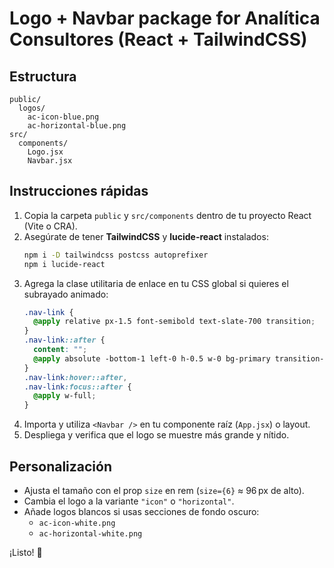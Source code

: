 # Logo + Navbar package for Analítica Consultores (React + TailwindCSS)

## Estructura
```
public/
  logos/
    ac-icon-blue.png
    ac-horizontal-blue.png
src/
  components/
    Logo.jsx
    Navbar.jsx
```

## Instrucciones rápidas

1. Copia la carpeta `public` y `src/components` dentro de tu proyecto React (Vite o CRA).
2. Asegúrate de tener **TailwindCSS** y **lucide-react** instalados:
   ```bash
   npm i -D tailwindcss postcss autoprefixer
   npm i lucide-react
   ```
3. Agrega la clase utilitaria de enlace en tu CSS global si quieres el subrayado animado:
   ```css
   .nav-link {
     @apply relative px-1.5 font-semibold text-slate-700 transition;
   }
   .nav-link::after {
     content: "";
     @apply absolute -bottom-1 left-0 h-0.5 w-0 bg-primary transition-all;
   }
   .nav-link:hover::after,
   .nav-link:focus::after {
     @apply w-full;
   }
   ```
4. Importa y utiliza `<Navbar />` en tu componente raíz (`App.jsx`) o layout.
5. Despliega y verifica que el logo se muestre más grande y nítido.

## Personalización

- Ajusta el tamaño con el prop `size` en rem (`size={6}` ≈ 96 px de alto).
- Cambia el logo a la variante `"icon"` o `"horizontal"`.
- Añade logos blancos si usas secciones de fondo oscuro:
  - `ac-icon-white.png`
  - `ac-horizontal-white.png`

¡Listo! 🚀
